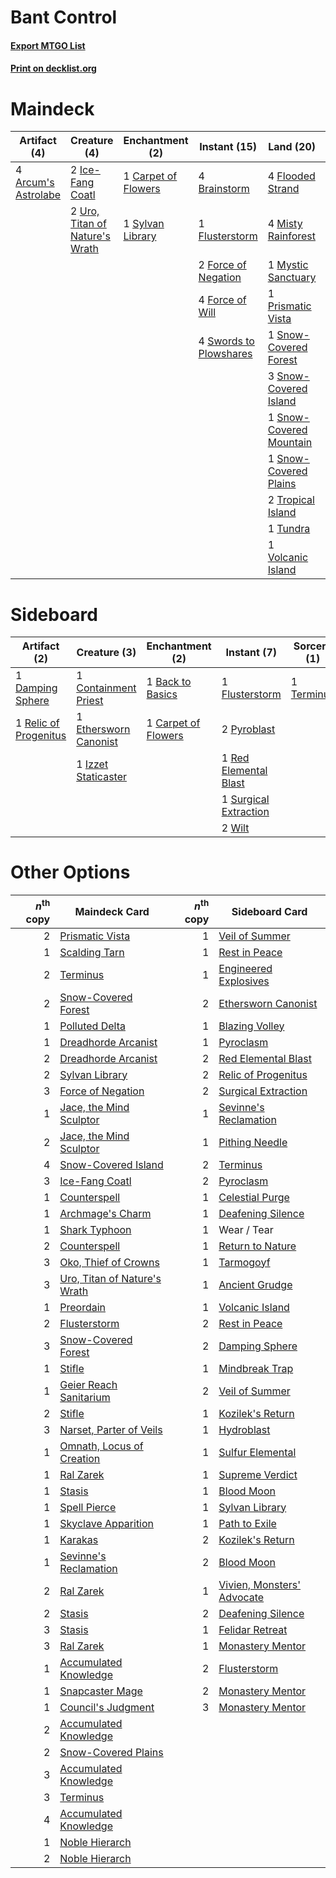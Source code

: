 # Bant Control

#### [Export MTGO List](../collection/Bant%20Control/Bant%20Control.txt)
#### [Print on decklist.org](http://decklist.org/?deckmain=4%09Arcum's%20Astrolabe%0A4%09Brainstorm%0A1%09Carpet%20of%20Flowers%0A2%09Day's%20Undoing%0A4%09Flooded%20Strand%0A1%09Flusterstorm%0A2%09Force%20of%20Negation%0A4%09Force%20of%20Will%0A2%09Hullbreacher%0A2%09Ice-Fang%20Coatl%0A4%09Misty%20Rainforest%0A1%09Mystic%20Sanctuary%0A2%09Narset,%20Parter%20of%20Veils%0A2%09Oko,%20Thief%20of%20Crowns%0A4%09Ponder%0A1%09Prismatic%20Vista%0A1%09Snow-Covered%20Forest%0A3%09Snow-Covered%20Island%0A1%09Snow-Covered%20Mountain%0A1%09Snow-Covered%20Plains%0A4%09Swords%20to%20Plowshares%0A1%09Sylvan%20Library%0A2%09Teferi,%20Time%20Raveler%0A1%09Terminus%0A2%09Tropical%20Island%0A1%09Tundra%0A2%09Uro,%20Titan%20of%20Nature's%20Wrath%0A1%09Volcanic%20Island&deckside=1%09Back%20to%20Basics%0A1%09Carpet%20of%20Flowers%0A1%09Containment%20Priest%0A1%09Damping%20Sphere%0A1%09Ethersworn%20Canonist%0A1%09Flusterstorm%0A1%09Izzet%20Staticaster%0A2%09Pyroblast%0A1%09Red%20Elemental%20Blast%0A1%09Relic%20of%20Progenitus%0A1%09Surgical%20Extraction%0A1%09Terminus%0A2%09Wilt)
# Maindeck

|                                         Artifact (4)                                         |                                              Creature (4)                                               |                                      Enchantment (2)                                       |                                         Instant (15)                                         |                                            Land (20)                                             |                                          Planeswalker (6)                                          |                                       Sorcery (7)                                        | Unknown (2)  |
|----------------------------------------------------------------------------------------------|---------------------------------------------------------------------------------------------------------|--------------------------------------------------------------------------------------------|----------------------------------------------------------------------------------------------|--------------------------------------------------------------------------------------------------|----------------------------------------------------------------------------------------------------|------------------------------------------------------------------------------------------|--------------|
|4 [Arcum's Astrolabe](http://gatherer.wizards.com/Pages/Card/Details.aspx?multiverseid=464169)|2 [Ice-Fang Coatl](http://gatherer.wizards.com/Pages/Card/Details.aspx?multiverseid=464152)              |1 [Carpet of Flowers](http://gatherer.wizards.com/Pages/Card/Details.aspx?multiverseid=5858)|4 [Brainstorm](http://gatherer.wizards.com/Pages/Card/Details.aspx?multiverseid=3897)         |4 [Flooded Strand](http://gatherer.wizards.com/Pages/Card/Details.aspx?multiverseid=405098)       |2 [Narset, Parter of Veils](http://gatherer.wizards.com/Pages/Card/Details.aspx?multiverseid=460988)|2 [Day's Undoing](http://gatherer.wizards.com/Pages/Card/Details.aspx?multiverseid=398652)|2 Hullbreacher|
|                                                                                              |2 [Uro, Titan of Nature's Wrath](http://gatherer.wizards.com/Pages/Card/Details.aspx?multiverseid=476480)|1 [Sylvan Library](http://gatherer.wizards.com/Pages/Card/Details.aspx?multiverseid=2240)   |1 [Flusterstorm](http://gatherer.wizards.com/Pages/Card/Details.aspx?multiverseid=228255)     |4 [Misty Rainforest](http://gatherer.wizards.com/Pages/Card/Details.aspx?multiverseid=405102)     |2 [Oko, Thief of Crowns](http://gatherer.wizards.com/Pages/Card/Details.aspx?multiverseid=473159)   |4 [Ponder](http://gatherer.wizards.com/Pages/Card/Details.aspx?multiverseid=451051)       |              |
|                                                                                              |                                                                                                         |                                                                                            |2 [Force of Negation](http://gatherer.wizards.com/Pages/Card/Details.aspx?multiverseid=464001)|1 [Mystic Sanctuary](http://gatherer.wizards.com/Pages/Card/Details.aspx?multiverseid=473209)     |2 [Teferi, Time Raveler](http://gatherer.wizards.com/Pages/Card/Details.aspx?multiverseid=461148)   |1 [Terminus](http://gatherer.wizards.com/Pages/Card/Details.aspx?multiverseid=262703)     |              |
|                                                                                              |                                                                                                         |                                                                                            |4 [Force of Will](http://gatherer.wizards.com/Pages/Card/Details.aspx?multiverseid=3107)      |1 [Prismatic Vista](http://gatherer.wizards.com/Pages/Card/Details.aspx?multiverseid=464193)      |                                                                                                    |                                                                                          |              |
|                                                                                              |                                                                                                         |                                                                                            |4 [Swords to Plowshares](http://gatherer.wizards.com/Pages/Card/Details.aspx?multiverseid=869)|1 [Snow-Covered Forest](http://gatherer.wizards.com/Pages/Card/Details.aspx?multiverseid=121192)  |                                                                                                    |                                                                                          |              |
|                                                                                              |                                                                                                         |                                                                                            |                                                                                              |3 [Snow-Covered Island](http://gatherer.wizards.com/Pages/Card/Details.aspx?multiverseid=121130)  |                                                                                                    |                                                                                          |              |
|                                                                                              |                                                                                                         |                                                                                            |                                                                                              |1 [Snow-Covered Mountain](http://gatherer.wizards.com/Pages/Card/Details.aspx?multiverseid=121233)|                                                                                                    |                                                                                          |              |
|                                                                                              |                                                                                                         |                                                                                            |                                                                                              |1 [Snow-Covered Plains](http://gatherer.wizards.com/Pages/Card/Details.aspx?multiverseid=121267)  |                                                                                                    |                                                                                          |              |
|                                                                                              |                                                                                                         |                                                                                            |                                                                                              |2 [Tropical Island](http://gatherer.wizards.com/Pages/Card/Details.aspx?multiverseid=884)         |                                                                                                    |                                                                                          |              |
|                                                                                              |                                                                                                         |                                                                                            |                                                                                              |1 [Tundra](http://gatherer.wizards.com/Pages/Card/Details.aspx?multiverseid=885)                  |                                                                                                    |                                                                                          |              |
|                                                                                              |                                                                                                         |                                                                                            |                                                                                              |1 [Volcanic Island](http://gatherer.wizards.com/Pages/Card/Details.aspx?multiverseid=887)         |                                                                                                    |                                                                                          |              |


# Sideboard

|                                          Artifact (2)                                          |                                          Creature (3)                                          |                                      Enchantment (2)                                       |                                          Instant (7)                                           |                                     Sorcery (1)                                     |
|------------------------------------------------------------------------------------------------|------------------------------------------------------------------------------------------------|--------------------------------------------------------------------------------------------|------------------------------------------------------------------------------------------------|-------------------------------------------------------------------------------------|
|1 [Damping Sphere](http://gatherer.wizards.com/Pages/Card/Details.aspx?multiverseid=443101)     |1 [Containment Priest](http://gatherer.wizards.com/Pages/Card/Details.aspx?multiverseid=389470) |1 [Back to Basics](http://gatherer.wizards.com/Pages/Card/Details.aspx?multiverseid=456642) |1 [Flusterstorm](http://gatherer.wizards.com/Pages/Card/Details.aspx?multiverseid=228255)       |1 [Terminus](http://gatherer.wizards.com/Pages/Card/Details.aspx?multiverseid=262703)|
|1 [Relic of Progenitus](http://gatherer.wizards.com/Pages/Card/Details.aspx?multiverseid=174824)|1 [Ethersworn Canonist](http://gatherer.wizards.com/Pages/Card/Details.aspx?multiverseid=174931)|1 [Carpet of Flowers](http://gatherer.wizards.com/Pages/Card/Details.aspx?multiverseid=5858)|2 [Pyroblast](http://gatherer.wizards.com/Pages/Card/Details.aspx?multiverseid=4083)            |                                                                                     |
|                                                                                                |1 [Izzet Staticaster](http://gatherer.wizards.com/Pages/Card/Details.aspx?multiverseid=253638)  |                                                                                            |1 [Red Elemental Blast](http://gatherer.wizards.com/Pages/Card/Details.aspx?multiverseid=814)   |                                                                                     |
|                                                                                                |                                                                                                |                                                                                            |1 [Surgical Extraction](http://gatherer.wizards.com/Pages/Card/Details.aspx?multiverseid=397706)|                                                                                     |
|                                                                                                |                                                                                                |                                                                                            |2 [Wilt](http://gatherer.wizards.com/Pages/Card/Details.aspx?multiverseid=479696)               |                                                                                     |


# Other Options

|*n*<sup>th</sup> copy|                                             Maindeck Card                                             |*n*<sup>th</sup> copy|                                           Sideboard Card                                            |
|--------------------:|-------------------------------------------------------------------------------------------------------|--------------------:|-----------------------------------------------------------------------------------------------------|
|                    2|[Prismatic Vista](http://gatherer.wizards.com/Pages/Card/Details.aspx?multiverseid=464193)             |                    1|[Veil of Summer](http://gatherer.wizards.com/Pages/Card/Details.aspx?multiverseid=466952)            |
|                    1|[Scalding Tarn](http://gatherer.wizards.com/Pages/Card/Details.aspx?multiverseid=405107)               |                    1|[Rest in Peace](http://gatherer.wizards.com/Pages/Card/Details.aspx?multiverseid=442021)             |
|                    2|[Terminus](http://gatherer.wizards.com/Pages/Card/Details.aspx?multiverseid=262703)                    |                    1|[Engineered Explosives](http://gatherer.wizards.com/Pages/Card/Details.aspx?multiverseid=50139)      |
|                    2|[Snow-Covered Forest](http://gatherer.wizards.com/Pages/Card/Details.aspx?multiverseid=121192)         |                    2|[Ethersworn Canonist](http://gatherer.wizards.com/Pages/Card/Details.aspx?multiverseid=174931)       |
|                    1|[Polluted Delta](http://gatherer.wizards.com/Pages/Card/Details.aspx?multiverseid=405104)              |                    1|[Blazing Volley](http://gatherer.wizards.com/Pages/Card/Details.aspx?multiverseid=426821)            |
|                    1|[Dreadhorde Arcanist](http://gatherer.wizards.com/Pages/Card/Details.aspx?multiverseid=461052)         |                    1|[Pyroclasm](http://gatherer.wizards.com/Pages/Card/Details.aspx?multiverseid=129801)                 |
|                    2|[Dreadhorde Arcanist](http://gatherer.wizards.com/Pages/Card/Details.aspx?multiverseid=461052)         |                    2|[Red Elemental Blast](http://gatherer.wizards.com/Pages/Card/Details.aspx?multiverseid=814)          |
|                    2|[Sylvan Library](http://gatherer.wizards.com/Pages/Card/Details.aspx?multiverseid=2240)                |                    2|[Relic of Progenitus](http://gatherer.wizards.com/Pages/Card/Details.aspx?multiverseid=174824)       |
|                    3|[Force of Negation](http://gatherer.wizards.com/Pages/Card/Details.aspx?multiverseid=464001)           |                    2|[Surgical Extraction](http://gatherer.wizards.com/Pages/Card/Details.aspx?multiverseid=397706)       |
|                    1|[Jace, the Mind Sculptor](http://gatherer.wizards.com/Pages/Card/Details.aspx?multiverseid=442051)     |                    1|[Sevinne's Reclamation](http://gatherer.wizards.com/Pages/Card/Details.aspx?multiverseid=470551)     |
|                    2|[Jace, the Mind Sculptor](http://gatherer.wizards.com/Pages/Card/Details.aspx?multiverseid=442051)     |                    1|[Pithing Needle](http://gatherer.wizards.com/Pages/Card/Details.aspx?multiverseid=129526)            |
|                    4|[Snow-Covered Island](http://gatherer.wizards.com/Pages/Card/Details.aspx?multiverseid=121130)         |                    2|[Terminus](http://gatherer.wizards.com/Pages/Card/Details.aspx?multiverseid=262703)                  |
|                    3|[Ice-Fang Coatl](http://gatherer.wizards.com/Pages/Card/Details.aspx?multiverseid=464152)              |                    2|[Pyroclasm](http://gatherer.wizards.com/Pages/Card/Details.aspx?multiverseid=129801)                 |
|                    1|[Counterspell](http://gatherer.wizards.com/Pages/Card/Details.aspx?multiverseid=699)                   |                    1|[Celestial Purge](http://gatherer.wizards.com/Pages/Card/Details.aspx?multiverseid=183055)           |
|                    1|[Archmage's Charm](http://gatherer.wizards.com/Pages/Card/Details.aspx?multiverseid=463989)            |                    1|[Deafening Silence](http://gatherer.wizards.com/Pages/Card/Details.aspx?multiverseid=472972)         |
|                    1|[Shark Typhoon](http://gatherer.wizards.com/Pages/Card/Details.aspx?multiverseid=479587)               |                    1|Wear / Tear                                                                                          |
|                    2|[Counterspell](http://gatherer.wizards.com/Pages/Card/Details.aspx?multiverseid=699)                   |                    1|[Return to Nature](http://gatherer.wizards.com/Pages/Card/Details.aspx?multiverseid=461102)          |
|                    3|[Oko, Thief of Crowns](http://gatherer.wizards.com/Pages/Card/Details.aspx?multiverseid=473159)        |                    1|[Tarmogoyf](http://gatherer.wizards.com/Pages/Card/Details.aspx?multiverseid=136142)                 |
|                    3|[Uro, Titan of Nature's Wrath](http://gatherer.wizards.com/Pages/Card/Details.aspx?multiverseid=476480)|                    1|[Ancient Grudge](http://gatherer.wizards.com/Pages/Card/Details.aspx?multiverseid=235600)            |
|                    1|[Preordain](http://gatherer.wizards.com/Pages/Card/Details.aspx?multiverseid=405347)                   |                    1|[Volcanic Island](http://gatherer.wizards.com/Pages/Card/Details.aspx?multiverseid=887)              |
|                    2|[Flusterstorm](http://gatherer.wizards.com/Pages/Card/Details.aspx?multiverseid=228255)                |                    2|[Rest in Peace](http://gatherer.wizards.com/Pages/Card/Details.aspx?multiverseid=442021)             |
|                    3|[Snow-Covered Forest](http://gatherer.wizards.com/Pages/Card/Details.aspx?multiverseid=121192)         |                    2|[Damping Sphere](http://gatherer.wizards.com/Pages/Card/Details.aspx?multiverseid=443101)            |
|                    1|[Stifle](http://gatherer.wizards.com/Pages/Card/Details.aspx?multiverseid=382377)                      |                    1|[Mindbreak Trap](http://gatherer.wizards.com/Pages/Card/Details.aspx?multiverseid=197532)            |
|                    1|[Geier Reach Sanitarium](http://gatherer.wizards.com/Pages/Card/Details.aspx?multiverseid=414510)      |                    2|[Veil of Summer](http://gatherer.wizards.com/Pages/Card/Details.aspx?multiverseid=466952)            |
|                    2|[Stifle](http://gatherer.wizards.com/Pages/Card/Details.aspx?multiverseid=382377)                      |                    1|[Kozilek's Return](http://gatherer.wizards.com/Pages/Card/Details.aspx?multiverseid=407608)          |
|                    3|[Narset, Parter of Veils](http://gatherer.wizards.com/Pages/Card/Details.aspx?multiverseid=460988)     |                    1|[Hydroblast](http://gatherer.wizards.com/Pages/Card/Details.aspx?multiverseid=3915)                  |
|                    1|[Omnath, Locus of Creation](http://gatherer.wizards.com/Pages/Card/Details.aspx?multiverseid=491883)   |                    1|[Sulfur Elemental](http://gatherer.wizards.com/Pages/Card/Details.aspx?multiverseid=122416)          |
|                    1|[Ral Zarek](http://gatherer.wizards.com/Pages/Card/Details.aspx?multiverseid=470744)                   |                    1|[Supreme Verdict](http://gatherer.wizards.com/Pages/Card/Details.aspx?multiverseid=438776)           |
|                    1|[Stasis](http://gatherer.wizards.com/Pages/Card/Details.aspx?multiverseid=725)                         |                    1|[Blood Moon](http://gatherer.wizards.com/Pages/Card/Details.aspx?multiverseid=45386)                 |
|                    1|[Spell Pierce](http://gatherer.wizards.com/Pages/Card/Details.aspx?multiverseid=425876)                |                    1|[Sylvan Library](http://gatherer.wizards.com/Pages/Card/Details.aspx?multiverseid=2240)              |
|                    1|[Skyclave Apparition](http://gatherer.wizards.com/Pages/Card/Details.aspx?multiverseid=495603)         |                    1|[Path to Exile](http://gatherer.wizards.com/Pages/Card/Details.aspx?multiverseid=220511)             |
|                    1|[Karakas](http://gatherer.wizards.com/Pages/Card/Details.aspx?multiverseid=413782)                     |                    2|[Kozilek's Return](http://gatherer.wizards.com/Pages/Card/Details.aspx?multiverseid=407608)          |
|                    1|[Sevinne's Reclamation](http://gatherer.wizards.com/Pages/Card/Details.aspx?multiverseid=470551)       |                    2|[Blood Moon](http://gatherer.wizards.com/Pages/Card/Details.aspx?multiverseid=45386)                 |
|                    2|[Ral Zarek](http://gatherer.wizards.com/Pages/Card/Details.aspx?multiverseid=470744)                   |                    1|[Vivien, Monsters' Advocate](http://gatherer.wizards.com/Pages/Card/Details.aspx?multiverseid=479695)|
|                    2|[Stasis](http://gatherer.wizards.com/Pages/Card/Details.aspx?multiverseid=725)                         |                    2|[Deafening Silence](http://gatherer.wizards.com/Pages/Card/Details.aspx?multiverseid=472972)         |
|                    3|[Stasis](http://gatherer.wizards.com/Pages/Card/Details.aspx?multiverseid=725)                         |                    1|[Felidar Retreat](http://gatherer.wizards.com/Pages/Card/Details.aspx?multiverseid=491638)           |
|                    3|[Ral Zarek](http://gatherer.wizards.com/Pages/Card/Details.aspx?multiverseid=470744)                   |                    1|[Monastery Mentor](http://gatherer.wizards.com/Pages/Card/Details.aspx?multiverseid=391883)          |
|                    1|[Accumulated Knowledge](http://gatherer.wizards.com/Pages/Card/Details.aspx?multiverseid=442029)       |                    2|[Flusterstorm](http://gatherer.wizards.com/Pages/Card/Details.aspx?multiverseid=228255)              |
|                    1|[Snapcaster Mage](http://gatherer.wizards.com/Pages/Card/Details.aspx?multiverseid=227676)             |                    2|[Monastery Mentor](http://gatherer.wizards.com/Pages/Card/Details.aspx?multiverseid=391883)          |
|                    1|[Council's Judgment](http://gatherer.wizards.com/Pages/Card/Details.aspx?multiverseid=382239)          |                    3|[Monastery Mentor](http://gatherer.wizards.com/Pages/Card/Details.aspx?multiverseid=391883)          |
|                    2|[Accumulated Knowledge](http://gatherer.wizards.com/Pages/Card/Details.aspx?multiverseid=442029)       |                     |                                                                                                     |
|                    2|[Snow-Covered Plains](http://gatherer.wizards.com/Pages/Card/Details.aspx?multiverseid=121267)         |                     |                                                                                                     |
|                    3|[Accumulated Knowledge](http://gatherer.wizards.com/Pages/Card/Details.aspx?multiverseid=442029)       |                     |                                                                                                     |
|                    3|[Terminus](http://gatherer.wizards.com/Pages/Card/Details.aspx?multiverseid=262703)                    |                     |                                                                                                     |
|                    4|[Accumulated Knowledge](http://gatherer.wizards.com/Pages/Card/Details.aspx?multiverseid=442029)       |                     |                                                                                                     |
|                    1|[Noble Hierarch](http://gatherer.wizards.com/Pages/Card/Details.aspx?multiverseid=179434)              |                     |                                                                                                     |
|                    2|[Noble Hierarch](http://gatherer.wizards.com/Pages/Card/Details.aspx?multiverseid=179434)              |                     |                                                                                                     |


